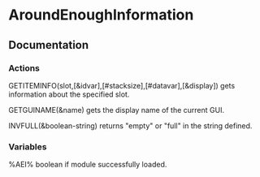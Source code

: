 # AroundEnoughInformation

<h2>Documentation</h2>

<h3>Actions</h3>

GETITEMINFO(slot,[&idvar],[#stacksize],[#datavar],[&display])
gets information about the specified slot.

GETGUINAME(&name)
gets the display name of the current GUI.

INVFULL(&boolean-string)
returns "empty" or "full" in the string defined.
<h3>Variables</h3>

%AEI%
boolean if module successfully loaded.
